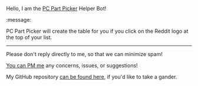 Hello, I am the [PC Part Picker](https://pcpartpicker.com) Helper Bot!

:message:


PC Part Picker will create the table for you if you click on the Reddit logo at the top of your list.

---
Please don't reply directly to me, so that we can minimize spam! 

[You can PM me](https://www.reddit.com/message/compose/?to=pcpp-helper-bot) any concerns, issues, or suggestions!

My GitHub repository [can be found here](https://github.com/william-ingold/pcpp-helper-bot), if you'd like to take a gander.
